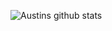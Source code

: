 ![Austins github stats](https://github-readme-stats.vercel.app/api?username=Hoi15A&show_icons=false&bg_color=30,e96443,904e95&title_color=fff&text_color=fff)
